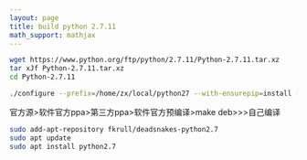 ```yaml
---
layout: page
title: build python 2.7.11
math_support: mathjax
---
```



~~~ bash
wget https://www.python.org/ftp/python/2.7.11/Python-2.7.11.tar.xz
tar xJf Python-2.7.11.tar.xz 
cd Python-2.7.11

./configure --prefix=/home/zx/local/python27 --with-ensurepip=install --enable-ipv6 --enable-profiling --enable-framework
~~~

官方源>软件官方ppa>第三方ppa>软件官方预编译>make deb>>>自己编译

~~~ bash
sudo add-apt-repository fkrull/deadsnakes-python2.7
sudo apt update
sudo apt install python2.7
~~~


